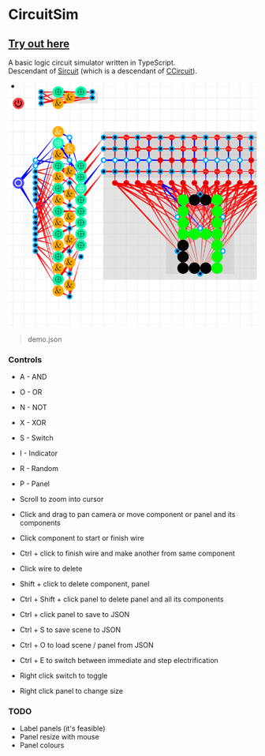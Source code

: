 # CircuitSim

## [Try out here](https://phunanon.github.io/CircuitSim)

A basic logic circuit simulator written in TypeScript.  
Descendant of [Sircuit](https://github.com/phunanon/Sircuit)
(which is a descendant of [CCircuit](https://github.com/phunanon/CCircuit)).

![Demo screenshot](demo.png)

> demo.json

### Controls

- A - AND
- O - OR
- N - NOT
- X - XOR
- S - Switch
- I - Indicator
- R - Random
- P - Panel

- Scroll to zoom into cursor
- Click and drag to pan camera or move component or panel and its components
- Click component to start or finish wire
- Ctrl + click to finish wire and make another from same component
- Click wire to delete
- Shift + click to delete component, panel
- Ctrl + Shift + click panel to delete panel and all its components
- Ctrl + click panel to save to JSON
- Ctrl + S to save scene to JSON
- Ctrl + O to load scene / panel from JSON
- Ctrl + E to switch between immediate and step electrification
- Right click switch to toggle
- Right click panel to change size

### TODO

- Label panels (it's feasible)
- Panel resize with mouse
- Panel colours
